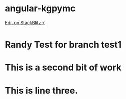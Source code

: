 # angular-kgpymc

[Edit on StackBlitz ⚡️](https://stackblitz.com/edit/angular-kgpymc)

# Randy Test for branch test1
# This is a second bit of work
# This is line three.